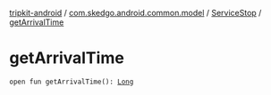 [tripkit-android](../../index.md) / [com.skedgo.android.common.model](../index.md) / [ServiceStop](index.md) / [getArrivalTime](./get-arrival-time.md)

# getArrivalTime

`open fun getArrivalTime(): `[`Long`](https://kotlinlang.org/api/latest/jvm/stdlib/kotlin/-long/index.html)